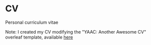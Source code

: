 # CV
Personal curriculum vitae

Note: I created my CV modifying the "YAAC: Another Awesome CV" overleaf template, available [here](https://www.overleaf.com/latex/templates/awesome-source-cv/wrdjtkkytqcw)
